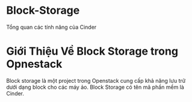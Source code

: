 Block-Storage
=============

Tổng quan các tính năng của Cinder

# Giới Thiệu Về Block Storage trong Opnestack
  
  Block storage là một project trong Openstack cung cấp khả năng lưu trữ dưới dạng block cho các máy ảo. Block Storage có tên mã phần mềm là Cinder.
  
